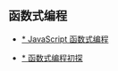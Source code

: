 ## 函数式编程

- [* JavaScript 函数式编程](https://juejin.im/post/5b4ac0d0f265da0fa959a785)

- [* 函数式编程初探](http://www.ruanyifeng.com/blog/2012/04/functional_programming.html)